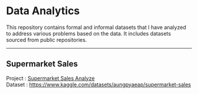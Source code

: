 # Data Analytics

This repository contains formal and informal datasets that I have analyzed to address various problems based on the data. It includes datasets sourced from public repositories.

---

## Supermarket Sales
Project : <a href=https://github.com/njabdullah/DataAnalytics/tree/main/SupermarketSales> Supermarket Sales Analyze </a>  
Dataset : https://www.kaggle.com/datasets/aungpyaeap/supermarket-sales
